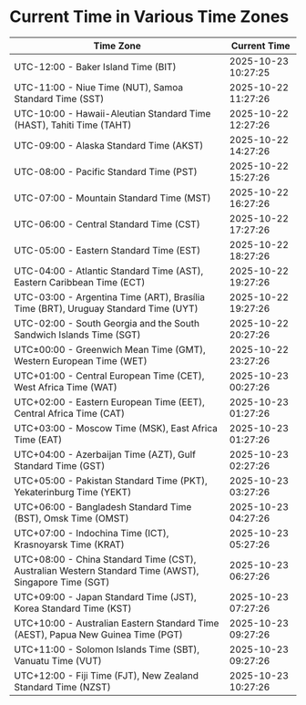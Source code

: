# Current Time in Various Time Zones

| Time Zone | Current Time |
|-----------|--------------|
| UTC-12:00 - Baker Island Time (BIT) | 2025-10-23 10:27:25 |
| UTC-11:00 - Niue Time (NUT), Samoa Standard Time (SST) | 2025-10-22 11:27:26 |
| UTC-10:00 - Hawaii-Aleutian Standard Time (HAST), Tahiti Time (TAHT) | 2025-10-22 12:27:26 |
| UTC-09:00 - Alaska Standard Time (AKST) | 2025-10-22 14:27:26 |
| UTC-08:00 - Pacific Standard Time (PST) | 2025-10-22 15:27:26 |
| UTC-07:00 - Mountain Standard Time (MST) | 2025-10-22 16:27:26 |
| UTC-06:00 - Central Standard Time (CST) | 2025-10-22 17:27:26 |
| UTC-05:00 - Eastern Standard Time (EST) | 2025-10-22 18:27:26 |
| UTC-04:00 - Atlantic Standard Time (AST), Eastern Caribbean Time (ECT) | 2025-10-22 19:27:26 |
| UTC-03:00 - Argentina Time (ART), Brasília Time (BRT), Uruguay Standard Time (UYT) | 2025-10-22 19:27:26 |
| UTC-02:00 - South Georgia and the South Sandwich Islands Time (SGT) | 2025-10-22 20:27:26 |
| UTC±00:00 - Greenwich Mean Time (GMT), Western European Time (WET) | 2025-10-22 23:27:26 |
| UTC+01:00 - Central European Time (CET), West Africa Time (WAT) | 2025-10-23 00:27:26 |
| UTC+02:00 - Eastern European Time (EET), Central Africa Time (CAT) | 2025-10-23 01:27:26 |
| UTC+03:00 - Moscow Time (MSK), East Africa Time (EAT) | 2025-10-23 01:27:26 |
| UTC+04:00 - Azerbaijan Time (AZT), Gulf Standard Time (GST) | 2025-10-23 02:27:26 |
| UTC+05:00 - Pakistan Standard Time (PKT), Yekaterinburg Time (YEKT) | 2025-10-23 03:27:26 |
| UTC+06:00 - Bangladesh Standard Time (BST), Omsk Time (OMST) | 2025-10-23 04:27:26 |
| UTC+07:00 - Indochina Time (ICT), Krasnoyarsk Time (KRAT) | 2025-10-23 05:27:26 |
| UTC+08:00 - China Standard Time (CST), Australian Western Standard Time (AWST), Singapore Time (SGT) | 2025-10-23 06:27:26 |
| UTC+09:00 - Japan Standard Time (JST), Korea Standard Time (KST) | 2025-10-23 07:27:26 |
| UTC+10:00 - Australian Eastern Standard Time (AEST), Papua New Guinea Time (PGT) | 2025-10-23 09:27:26 |
| UTC+11:00 - Solomon Islands Time (SBT), Vanuatu Time (VUT) | 2025-10-23 09:27:26 |
| UTC+12:00 - Fiji Time (FJT), New Zealand Standard Time (NZST) | 2025-10-23 10:27:26 |
